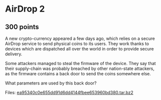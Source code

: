 # AirDrop 2
## 300 points

A new crypto-currency appeared a few days ago, which relies on a secure AirDrop service to send physical coins to its users. They work thanks to devices which are dispatched all over the world in order to provide secure delivery.

Some attackers managed to steal the firmware of the device. They say that their supply-chain was probably breached by other nation-state attackers, as the firmware contains a back door to send the coins somewhere else.

What parameters are used by this back door?



Files:
[ea95340c0e655dd91d6dd4144fbee653960bd380.tar.bz2](./files/ea95340c0e655dd91d6dd4144fbee653960bd380.tar.bz2)